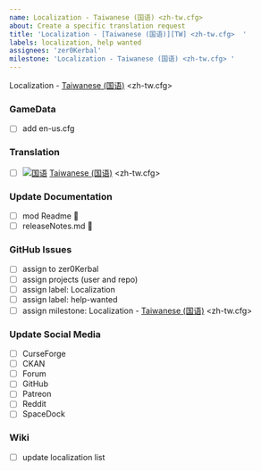 ```yaml
---
name: Localization - Taiwanese (国语) <zh-tw.cfg>  
about: Create a specific translation request
title: 'Localization - [Taiwanese (国语)][TW] <zh-tw.cfg>  '
labels: localization, help wanted
assignees: 'zer0Kerbal'
milestone: 'Localization - Taiwanese (国语) <zh-tw.cfg> '
---
```


Localization - [Taiwanese (国语)][TW] <zh-tw.cfg> 

### GameData

- [ ] add en-us.cfg  

### Translation

- [ ] [![国语][TW]][TW] [Taiwanese (国语)][TW] <zh-tw.cfg>

[TW]: https://raw.githubusercontent.com/zer0Kerbal/zer0Kerbal/zed'K/Localization/img/Taiwanese-flag-sm.png "国语"

### Update Documentation

- [ ]  mod Readme 🔢 
- [ ]  releaseNotes.md 🧾 

### GitHub Issues

- [ ] assign to zer0Kerbal
- [ ] assign projects (user and repo)
- [ ] assign label: Localization
- [ ] assign label: help-wanted
- [ ] assign milestone: Localization - [Taiwanese (国语)][TW] <zh-tw.cfg>

### Update Social Media

- [ ] CurseForge
- [ ] CKAN
- [ ] Forum
- [ ] GitHub
- [ ] Patreon
- [ ] Reddit
- [ ] SpaceDock

### Wiki

- [ ] update localization list 
  
<!-- Localization -->
[URL:lclztn]: https://github.com/zer0Kerbal/lclztn/blob/master/readme.md "Localization" 
[URL:qs]: https://github.com/zer0Kerbal/lclztn/blob/master/quickstart.md "Quick Start" 